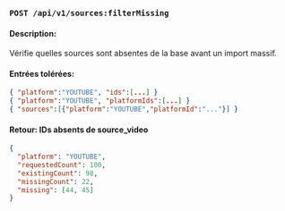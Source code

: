 
### `POST /api/v1/sources:filterMissing`
#### Description:
Vérifie quelles sources sont absentes de la base avant un import massif.
#### Entrées tolérées:
```json
{ "platform":"YOUTUBE", "ids":[...] }  
{ "platform":"YOUTUBE", "platformIds":[...] }
{ "sources":[{"platform":"YOUTUBE","platformId":"..."}] }
```
#### Retour: IDs absents de source_video
```json
{
  "platform": "YOUTUBE",
  "requestedCount": 100,
  "existingCount": 98,
  "missingCount": 22,
  "missing": [44, 45]
}
```
